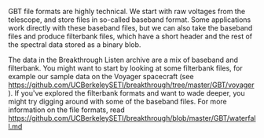 GBT file formats are highly technical. We start with raw voltages from the telescope, and store files in so-called baseband format. Some applications work directly with these baseband files, but we can also take the baseband files and produce filterbank files, which have a short header and the rest of the spectral data stored as a binary blob.

The data in the Breakthrough Listen archive are a mix of baseband and filterbank. You might want to start by looking at some filterbank files, for example our sample data on the Voyager spacecraft (see https://github.com/UCBerkeleySETI/breakthrough/tree/master/GBT/voyager ). If you've explored the filterbank formats and want to wade deeper, you might try digging around with some of the baseband files. For more information on the file formats, read https://github.com/UCBerkeleySETI/breakthrough/blob/master/GBT/waterfall.md
